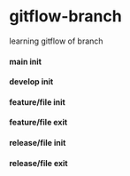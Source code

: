 # gitflow-branch
learning gitflow of branch

#### main init
#### develop init
#### feature/file init
#### feature/file exit
#### release/file init
#### release/file exit
